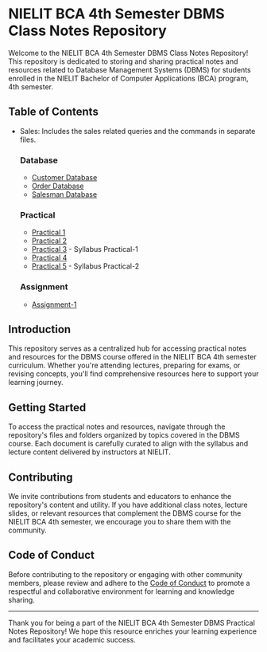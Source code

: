 # NIELIT BCA 4th Semester DBMS Class Notes Repository

Welcome to the NIELIT BCA 4th Semester DBMS Class Notes Repository! This repository is dedicated to storing and sharing practical notes and resources related to Database Management Systems (DBMS) for students enrolled in the NIELIT Bachelor of Computer Applications (BCA) program, 4th semester.

## Table of Contents
- Sales: Includes the sales related queries and the commands in separate files.

    ### Database
    - [Customer Database](./Sales/Customer.sql)
    - [Order Database](./Sales/Order.sql)
    - [Salesman Database](./Sales/Salesman.sql)

    ### Practical
    - [Practical 1](./Practical/Practical%201.sql)
    - [Practical 2](./Practical/Practical%202.sql)
    - [Practical 3](./Practical/Practical%203.sql) - Syllabus Practical-1
    - [Practical 4](./Practical/Practical%204.sql)
    - [Practical 5](./Practical/Practical%205.sql) - Syllabus Practical-2

    ### Assignment
    - [Assignment-1](./Assignment/Assignment-1.sql)

## Introduction

This repository serves as a centralized hub for accessing practical notes and resources for the DBMS course offered in the NIELIT BCA 4th semester curriculum. Whether you're attending lectures, preparing for exams, or revising concepts, you'll find comprehensive resources here to support your learning journey.

## Getting Started

To access the practical notes and resources, navigate through the repository's files and folders organized by topics covered in the DBMS course. Each document is carefully curated to align with the syllabus and lecture content delivered by instructors at NIELIT.

## Contributing

We invite contributions from students and educators to enhance the repository's content and utility. If you have additional class notes, lecture slides, or relevant resources that complement the DBMS course for the NIELIT BCA 4th semester, we encourage you to share them with the community.

## Code of Conduct

Before contributing to the repository or engaging with other community members, please review and adhere to the [Code of Conduct](../Shared/code_of_conduct.md) to promote a respectful and collaborative environment for learning and knowledge sharing.

---

Thank you for being a part of the NIELIT BCA 4th Semester DBMS Practical Notes Repository! We hope this resource enriches your learning experience and facilitates your academic success.

